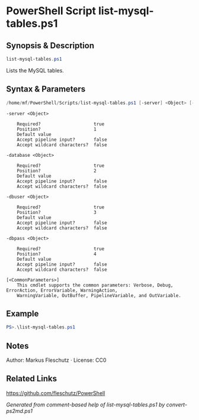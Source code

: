 # PowerShell Script list-mysql-tables.ps1

## Synopsis & Description
```powershell
list-mysql-tables.ps1
```

Lists the MySQL tables.

## Syntax & Parameters
```powershell
/home/mf/PowerShell/Scripts/list-mysql-tables.ps1 [-server] <Object> [-database] <Object> [-dbuser] <Object> [-dbpass] <Object> [<CommonParameters>]
```

```
-server <Object>
    
    Required?                    true
    Position?                    1
    Default value                
    Accept pipeline input?       false
    Accept wildcard characters?  false
```

```
-database <Object>
    
    Required?                    true
    Position?                    2
    Default value                
    Accept pipeline input?       false
    Accept wildcard characters?  false
```

```
-dbuser <Object>
    
    Required?                    true
    Position?                    3
    Default value                
    Accept pipeline input?       false
    Accept wildcard characters?  false
```

```
-dbpass <Object>
    
    Required?                    true
    Position?                    4
    Default value                
    Accept pipeline input?       false
    Accept wildcard characters?  false
```

```
[<CommonParameters>]
    This cmdlet supports the common parameters: Verbose, Debug, ErrorAction, ErrorVariable, WarningAction, 
    WarningVariable, OutBuffer, PipelineVariable, and OutVariable.
```

## Example
```powershell
PS>.\list-mysql-tables.ps1
```


## Notes
Author: Markus Fleschutz · License: CC0

## Related Links
https://github.com/fleschutz/PowerShell

*Generated from comment-based help of list-mysql-tables.ps1 by convert-ps2md.ps1*
